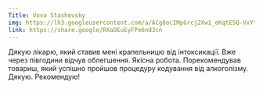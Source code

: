 ```yaml
---
Title: Vova Stashevsky
img: https://lh3.googleusercontent.com/a/ACg8ocIMpGrcj2Xw1_eKqtE5Q-VxYt0RSMydHWhhCKl8lfCLyJDGWA=w72-h72-p-rp-mo-br100
link: https://share.google/RXaDEuEyFPe6nd3cn
---
```


Дякую лікарю, який ставив мені крапельницю від інтоксикації. Вже через півгодини відчув облегшення. Якісна робота. Порекомендував товариш, який успішно пройшов процедуру кодування від алкоголізму.
Дякую. Рекомендую!